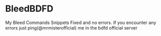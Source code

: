 # BleedBDFD
My Bleed Commands Snippets Fixed and no errors. If you encounter any errors just ping(@mrmisterofficial) me in the bdfd official server
